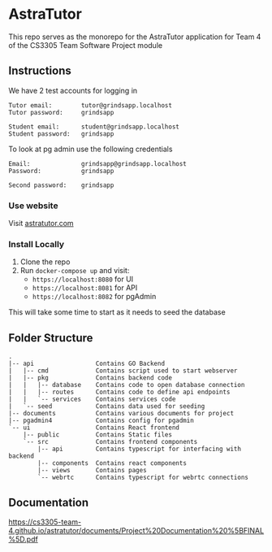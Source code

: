 # AstraTutor

This repo serves as the monorepo for the AstraTutor application for Team 4 of the CS3305 Team Software Project module

## Instructions

We have 2 test accounts for logging in
```
Tutor email:        tutor@grindsapp.localhost
Tutor password:     grindsapp

Student email:      student@grindsapp.localhost
Student password:   grindsapp
```

To look at pg admin use the following credentials
```
Email:              grindsapp@grindsapp.localhost
Password:           grindsapp

Second password:    grindsapp
```

### Use website
Visit [astratutor.com](https://astratutor.com/)

### Install Locally
1. Clone the repo
1. Run `docker-compose up` and visit:
    * `https://localhost:8080` for UI
    * `https://localhost:8081` for API
    * `https://localhost:8082` for pgAdmin

This will take some time to start as it needs to seed the database

## Folder Structure
```
.
|-- api                 Contains GO Backend
|   |-- cmd             Contains script used to start webserver
|   |-- pkg             Contains backend code
|   |   |-- database    Contains code to open database connection
|   |   |-- routes      Contains code to define api endpoints
|   |   `-- services    Contains services code
|   `-- seed            Contains data used for seeding
|-- documents           Contains various documents for project
|-- pgadmin4            Contains config for pgadmin
`-- ui                  Contains React frontend
    |-- public          Contains Static files
    `-- src             Contains frontend components
        |-- api         Contains typescript for interfacing with backend
        |-- components  Contains react components
        |-- views       Contains pages
        `-- webrtc      Contains typescript for webrtc connections
```

## Documentation
https://cs3305-team-4.github.io/astratutor/documents/Project%20Documentation%20%5BFINAL%5D.pdf
